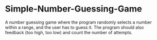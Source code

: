 # Simple-Number-Guessing-Game
A number guessing game where the program randomly selects a number within a range, and the user has to guess it. The program should also feedback (too high, too low) and count the number of attempts.
